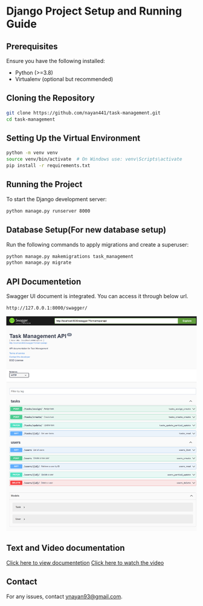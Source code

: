 # Django Project Setup and Running Guide

## Prerequisites
Ensure you have the following installed:
- Python (>=3.8)
- Virtualenv (optional but recommended)

## Cloning the Repository
```sh
git clone https://github.com/nayan441/task-management.git
cd task-management
```

## Setting Up the Virtual Environment
```sh
python -m venv venv
source venv/bin/activate  # On Windows use: venv\Scripts\activate
pip install -r requirements.txt
```

## Running the Project
To start the Django development server:
```sh
python manage.py runserver 8000
```

## Database Setup(For new database setup)
Run the following commands to apply migrations and create a superuser:
```sh
python manage.py makemigrations task_management
python manage.py migrate
```
## API Documentetion
Swagger UI document is integrated. You can access it through below url.
```sh
http://127.0.0.1:8000/swagger/
```
![Alt Text](assets/localhost_8000_swagger.png)

## Text and Video documentation

[Click here to view documentetion](assets/setup_documentetion.png)
[Click here to watch the video](assets/screen-record-task-management_EO2AsFO1.mkv)



## Contact
For any issues, contact [ynayan93@gmail.com](mailto:ynayan93@gmail.com).

